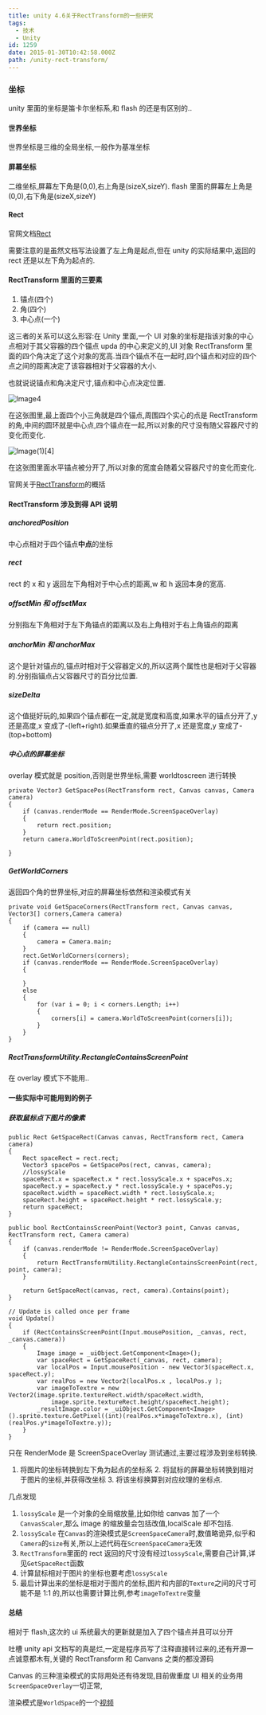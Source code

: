 ```yaml
---
title: unity 4.6关于RectTransform的一些研究
tags:
  - 技术
  - Unity
id: 1259
date: 2015-01-30T10:42:58.000Z
path: /unity-rect-transform/
---
```


### 坐标

unity 里面的坐标是笛卡尔坐标系,和 flash 的还是有区别的..

#### 世界坐标

世界坐标是三维的全局坐标,一般作为基准坐标

#### 屏幕坐标

二维坐标,屏幕左下角是(0,0),右上角是(sizeX,sizeY). flash 里面的屏幕左上角是(0,0),右下角是(sizeX,sizeY)

#### Rect

官网文档[Rect](http://docs.unity3d.com/ScriptReference/Rect.html)

需要注意的是虽然文档写法设置了左上角是起点,但在 unity 的实际结果中,返回的 rect 还是以左下角为起点的.

<!--more-->

#### RectTransform 里面的三要素

1.  锚点(四个)
2.  角(四个)
3.  中心点(一个)

这三者的关系可以这么形容:在 Unity 里面,一个 UI 对象的坐标是指该对象的中心点相对于其父容器的四个锚点 upda 的中心来定义的,UI 对象 RectTransform 里面的四个角决定了这个对象的宽高.当四个锚点不在一起时,四个锚点和对应的四个点之间的距离决定了该容器相对于父容器的大小.

也就说说锚点和角决定尺寸,锚点和中心点决定位置.

![Image4](./Image[4].gif 'Image[4]')

在这张图里,最上面四个小三角就是四个锚点,周围四个实心的点是 RectTransform 的角,中间的圆环就是中心点,四个锚点在一起,所以对象的尺寸没有随父容器尺寸的变化而变化.

![Image(1)[4]](<./Image(1)[4].gif> 'Image(1)[4]')

在这张图里面水平锚点被分开了,所以对象的宽度会随着父容器尺寸的变化而变化.

官网关于[RectTransform](http://docs.unity3d.com/Manual/UIBasicLayout.html)的概括

#### RectTransform 涉及到得 API 说明

##### anchoredPosition

中心点相对于四个锚点**中点**的坐标

##### rect

rect 的 x 和 y 返回左下角相对于中心点的距离,w 和 h 返回本身的宽高.

##### offsetMin 和 offsetMax

分别指左下角相对于左下角锚点的距离以及右上角相对于右上角锚点的距离

##### anchorMin 和 anchorMax

这个是针对锚点的,锚点时相对于父容器定义的,所以这两个属性也是相对于父容器的.分别指锚点占父容器尺寸的百分比位置.

##### sizeDelta

这个值挺好玩的,如果四个锚点都在一定,就是宽度和高度,如果水平的锚点分开了,y 还是高度,x 变成了-(left+right).如果垂直的锚点分开了,x 还是宽度,y 变成了-(top+bottom)

##### 中心点的屏幕坐标

overlay 模式就是 position,否则是世界坐标,需要 worldtoscreen 进行转换

    private Vector3 GetSpacePos(RectTransform rect, Canvas canvas, Camera camera)
    {
        if (canvas.renderMode == RenderMode.ScreenSpaceOverlay)
        {
            return rect.position;
        }
        return camera.WorldToScreenPoint(rect.position);

    }

##### GetWorldCorners

返回四个角的世界坐标,对应的屏幕坐标依然和渲染模式有关

    private void GetSpaceCorners(RectTransform rect, Canvas canvas, Vector3[] corners,Camera camera)
    {
        if (camera == null)
        {
            camera = Camera.main;
        }
        rect.GetWorldCorners(corners);
        if (canvas.renderMode == RenderMode.ScreenSpaceOverlay)
        {

        }
        else
        {
            for (var i = 0; i < corners.Length; i++)
            {
                corners[i] = camera.WorldToScreenPoint(corners[i]);
            }
        }
    }

##### RectTransformUtility.RectangleContainsScreenPoint

在 overlay 模式下不能用..

#### 一些实际中可能用到的例子

##### 获取鼠标点下图片的像素

    public Rect GetSpaceRect(Canvas canvas, RectTransform rect, Camera camera)
    {
        Rect spaceRect = rect.rect;
        Vector3 spacePos = GetSpacePos(rect, canvas, camera);
        //lossyScale
        spaceRect.x = spaceRect.x * rect.lossyScale.x + spacePos.x;
        spaceRect.y = spaceRect.y * rect.lossyScale.y + spacePos.y;
        spaceRect.width = spaceRect.width * rect.lossyScale.x;
        spaceRect.height = spaceRect.height * rect.lossyScale.y;
        return spaceRect;
    }

    public bool RectContainsScreenPoint(Vector3 point, Canvas canvas, RectTransform rect, Camera camera)
    {
        if (canvas.renderMode != RenderMode.ScreenSpaceOverlay)
        {
            return RectTransformUtility.RectangleContainsScreenPoint(rect, point, camera);
        }

        return GetSpaceRect(canvas, rect, camera).Contains(point);
    }

    // Update is called once per frame
    void Update()
    {
        if (RectContainsScreenPoint(Input.mousePosition, _canvas, rect, _canvas.camera))
        {
            Image image = _uiObject.GetComponent<Image>();
            var spaceRect = GetSpaceRect(_canvas, rect, camera);
            var localPos = Input.mousePosition - new Vector3(spaceRect.x, spaceRect.y);
            var realPos = new Vector2(localPos.x , localPos.y );
            var imageToTextre = new Vector2(image.sprite.textureRect.width/spaceRect.width,
                image.sprite.textureRect.height/spaceRect.height);
            _resultImage.color = _uiObject.GetComponent<Image>().sprite.texture.GetPixel((int)(realPos.x*imageToTextre.x), (int)(realPos.y*imageToTextre.y));
        }
    }

只在 RenderMode 是 ScreenSpaceOverlay 测试通过,主要过程涉及到坐标转换.

1.  将图片的坐标转换到左下角为起点的坐标系 2. 将鼠标的屏幕坐标转换到相对于图片的坐标,并获得改坐标 3. 将该坐标换算到对应纹理的坐标点.

几点发现

1.  `lossyScale` 是一个对象的全局缩放量,比如你给 canvas 加了一个`CanvasScaler`,那么 image 的缩放量会包括改值,localScale 却不包括.
2.  `lossyScale` 在`Canvas`的渲染模式是`ScreenSpaceCamera`时,数值略诡异,似乎和`Camera`的`size`有关,所以上述代码在`ScreenSpaceCamera`无效
3.  `RectTransform`里面的 rect 返回的尺寸没有经过`lossyScale`,需要自己计算,详见`GetSpaceRect`函数
4.  计算鼠标相对于图片的坐标也要考虑`lossyScale`
5.  最后计算出来的坐标是相对于图片的坐标,图片和内部的`Texture`之间的尺寸可能不是 1:1 的,所以也需要计算比例,参考`imageToTextre`变量

#### 总结

相对于 flash,这次的 ui 系统最大的更新就是加入了四个锚点并且可以分开

吐槽 unity api 文档写的真是烂,一定是程序员写了注释直接转过来的,还有开源一点诚意都木有,关键的 RectTransform 和 Canvans 之类的都没源码

Canvas 的三种渲染模式的实际用处还有待发现,目前做重度 UI 相关的业务用`ScreenSpaceOverlay`一切正常,

渲染模式是`WorldSpace`的一个[视频](https://www.youtube.com/watch?v=Mzt1rEEdeOI)
